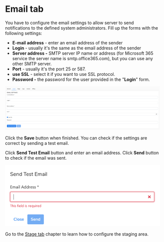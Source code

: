 # Email tab

You have to configure the email settings to allow server to send notifications to the defined system administrators. Fill up the forms with the following settings:

* **E-mail address** - enter an email address of the sender
* **Login** - usually it's the same as the email address of the sender
* **Server address -** SMTP server IP name or address \(for Microsoft 365 service the server name is smtp.office365.com\), but you can use any other SMTP server.
* **Port** - usually it's the port 25 or 587.
* **use SSL** - select it if you want to use SSL protocol.
* **Password -** the password for the user provided in the "**Login**" form.

![](../../../../.gitbook/assets/image%20%2861%29.png)

Click the **Save** button when finished. You can check if the settings are correct by sending a test email. 

Click **Send Test Email** button and enter an email address. Click **Send** button to check if the email was sent.

![](../../../../.gitbook/assets/image%20%2863%29.png)



Go to the [Stage tab](untitled-3.md) chapter to learn how to configure the staging area.

